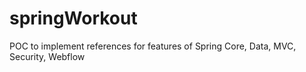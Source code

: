 springWorkout
=============

POC to implement references for  features of Spring Core, Data, MVC, Security, Webflow
